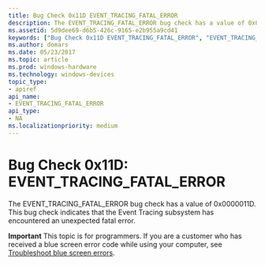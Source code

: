 ```yaml
---
title: Bug Check 0x11D EVENT_TRACING_FATAL_ERROR
description: The EVENT_TRACING_FATAL_ERROR bug check has a value of 0x0000011D. This bug check indicates that the Event Tracing subsystem has encountered an unexpected fatal error.
ms.assetid: 5d9dee69-d6b5-426c-9165-e2b955a9cd41
keywords: ["Bug Check 0x11D EVENT_TRACING_FATAL_ERROR", "EVENT_TRACING_FATAL_ERROR"]
ms.author: domars
ms.date: 05/23/2017
ms.topic: article
ms.prod: windows-hardware
ms.technology: windows-devices
topic_type:
- apiref
api_name:
- EVENT_TRACING_FATAL_ERROR
api_type:
- NA
ms.localizationpriority: medium
---
```


# Bug Check 0x11D: EVENT\_TRACING\_FATAL\_ERROR


The EVENT\_TRACING\_FATAL\_ERROR bug check has a value of 0x0000011D. This bug check indicates that the Event Tracing subsystem has encountered an unexpected fatal error.

**Important** This topic is for programmers. If you are a customer who has received a blue screen error code while using your computer, see [Troubleshoot blue screen errors](http://windows.microsoft.com/windows-10/troubleshoot-blue-screen-errors).

 

 




